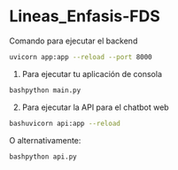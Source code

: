 # Lineas_Enfasis-FDS
Comando para ejecutar el backend
```bash
uvicorn app:app --reload --port 8000
```
1. Para ejecutar tu aplicación de consola
```bash
bashpython main.py
```
2. Para ejecutar la API para el chatbot web
```bash
bashuvicorn api:app --reload
```
O alternativamente:
```bash
bashpython api.py
```
